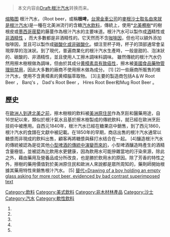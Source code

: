 > 本文内容由[Draft:根汁汽水](https://zh.wikipedia.org/wiki/Draft:根汁汽水)转换而来。


[缩略图](https://zh.wikipedia.org/wiki/File:Root_beer_in_glass_mug.jpg "fig:缩略图") 根汁汽水，（Root beer，或稱**根啤，**[台灣](../Page/臺灣.md "wikilink")[金車公司](../Page/金車公司.md "wikilink")的[麥根沙士取名由來就是](https://zh.wikipedia.org/wiki/金車麥根沙士 "wikilink")[根汁汽水](https://zh.wikipedia.org/wiki/根汁汽水 "wikilink"))是一種在北美洲流行的含糖[汽水飲料](../Page/軟性飲料.md "wikilink")，傳統上，使用*[北美檫樹](../Page/北美檫樹.md "wikilink")*的樹根皮或[墨西哥菝葜](../Page/墨西哥菝葜.md "wikilink")的藤蔓作為根汁汽水的主要味道。根汁汽水可以製作成[酒](../Page/酒.md "wikilink")精性或[非酒精性](../Page/軟性飲料.md "wikilink") ，而大多數都是非酒精性的。它天然而不含[咖啡因](../Page/咖啡因.md "wikilink")，但也可以額外添加咖啡因，並且可以製作成[碳酸化或非碳酸化](https://zh.wikipedia.org/wiki/碳酸化 "wikilink")。傾注至杯子時，杯子的頂部通常會呈現厚厚的泡沫狀。到了現代，普遍商業化的根汁汽水生產時，一般是甜的、泡沫狀的、碳酸的、非酒精性，並且使用人工擦木調味料調味。 雖然傳統的根汁汽水仍然用擦木樹根做為調味，但由於其成分[黄樟素具有](../Page/黃樟素.md "wikilink")[致癌性](../Page/致癌物質.md "wikilink")，擦木被[美國食品藥物管理局禁用](../Page/美国食品药品监督管理局.md "wikilink")，因此大多數的廠商不使用擦木做為成分。 \[1\] \[2\]一些廠商所販售的根汁汽水，使用不含黄樟素的黄樟腦萃取物。 \[3\]主要的製造商包括A＆W Root Beer ， Barq's ， Dad's Root Beer ， Hires Root Beer和Mug Root Beer 。

## 歷史

在[歐洲人到達北美之前](../Page/美洲殖民.md "wikilink")，擦木樹根的飲料被[美洲原住民](../Page/美洲原住民.md "wikilink")作為烹飪和醫藥用途，自16世紀以來，類似於根汁氣水且基於擦木樹製成的傳統飲料，就已經在歐洲烹飪技術中被應用。自西元1840年，根汁汽水已經在糖果店中銷售，到了西元1860，根汁汽水的食譜在文獻中被記載。在1850年的早期，商店出售的根汁汽水通常以糖漿而非現成的飲料出售，顧客再將糖漿與蘇打水结合在一起。 \[4\]釀造根汁汽水的傳統被認為是從其他[小型啤酒的傳統中演變而來的](https://zh.wikipedia.org/wiki/小啤酒 "wikilink")，小型啤酒釀造時產生的酒精含量極低，並被認為比飲用水更健康，因為飲用水可能摻雜當地的汙染來源，除此之外，藉由藥用及營養品成分所改良，也是勝於飲用水的原因。除了芳香的特性之外，擦樹的藥用價值對於美洲原住民和歐洲人來說都是眾所周知的，藥劑師開始根據其藥用特性來銷售根汁汽水。 \[5\] [替代=Drawing of a boy holding an empty glass asking for more root beer, evidenced by bad contrast superimposed text](https://zh.wikipedia.org/wiki/File:All_gone_Could_I_have_another_glass_of_that_Hires'_Rootbeer.jpg "fig:替代=Drawing of a boy holding an empty glass asking for more root beer, evidenced by bad contrast superimposed text")

[Category:飲料](https://zh.wikipedia.org/wiki/Category:飲料 "wikilink") [Category:美式飲料](https://zh.wikipedia.org/wiki/Category:美式飲料 "wikilink") [Category:非木材林產品](https://zh.wikipedia.org/wiki/Category:非木材林產品 "wikilink") [Category:沙士](https://zh.wikipedia.org/wiki/Category:沙士 "wikilink") [Category:汽水](https://zh.wikipedia.org/wiki/Category:汽水 "wikilink") [Category:軟性飲料](https://zh.wikipedia.org/wiki/Category:軟性飲料 "wikilink")

1.
2.
3.
4.
5.